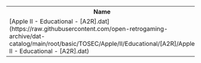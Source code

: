 <table>
<tr><th>Name</th><th>Size</th></tr>
<tr><td>
[Apple II - Educational - [A2R].dat](https://raw.githubusercontent.com/open-retrogaming-archive/dat-catalog/main/root/basic/TOSEC/Apple/II/Educational/[A2R]/Apple II - Educational - [A2R].dat)
</td><td>471288</td></tr>
</table>

